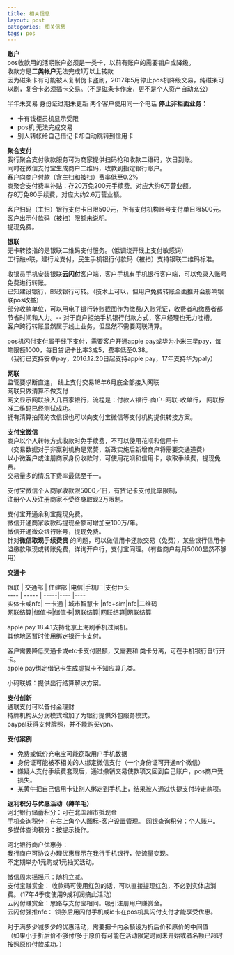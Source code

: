 ```yaml
---
title: 相关信息
layout: post
categories: 相关信息
tags: pos
---
```

**账户**  
pos收款用的活期账户必须是一类卡，以前有账户的需要销户或降级。   
收款方是**二类帐户**无法完成1万以上转款   
因为磁条卡有可能被人复制伪卡盗刷，2017年5月停止pos机降级交易，纯磁条可以刷，复合卡必须插卡交易。（不是磁条卡作废，更不是个人资产自动充公）  

半年未交易 身份证过期未更新 两个客户使用同一个电话 **停止非柜面业务：**    
- 卡有钱柜员机显示受限   
- pos机 无法完成交易   
- 别人转帐给自己借记卡却自动跳转到信用卡  

**聚合支付**   
我行聚合支付收款服务可为商家提供扫码枪和收款二维码，次日到账。   
同时在微信支付宝生成商户二维码，收款到指定银行账户。  
客户向商户付款（含主扫和被扫）费率低至0.2%   
商聚合支付费率补贴：存20万免200元手续费。对应大约6万营业额。  
存8万免80手续费，对应大约2.6万营业额。  

客户扫码（主扫）银行支付卡日限500元，所有支付机构账号支付单日限500元。  
客户出示付款码（被扫）限额未说明。  
提现免费。  

**银联**   
无卡转接指的是银联二维码支付服务。（低调绕开线上支付敏感词）  
工行融e联，建行龙支付，民生手机银行付款码（被扫）支持银联二维码标准。

收银员手机安装银联**云闪付**客户端，客户手机有手机银行客户端，可以免录入账号免费进行转账。  
已知建设银行，邮政银行可转。（技术上可以，但用户免费转账全面推开会影响银联pos收益）  
部分收款单位，可以用电子银行转账截图作为缴费/入账凭证，收费者和缴费者都节省时间和人力。-- 对于商户拒绝手机银行付款方式，客户经理也无力吐槽。  
客户跨行转账虽然属于线上业务，但显然不需要网联清算。  

pos机闪付支付属于线下支付，需要客户开通apple pay或华为小米三星pay，每笔限额1000，每日贷记卡比率3成5，费率低至0.38。   
（我行已支持安卓pay，2016.12.20日起支持apple pay，17年支持华为paly）  

**网联**   
监管要求断直连， 线上支付交易18年6月底全部接入网联    
网联只做清算不做支付   
网文显示网联接入几百家银行，流程是：付款人银行-商户-网联-收单行， 网联标准二维码已经测试成功。    
拥有清算拍照的农信银也可以向支付宝微信等支付机构提供转接方案。   

**支付宝微信**  
商户以个人转帐方式收款时免手续费，不可以使用花呗和信用卡    
（交易数据对于非赢利机构是累赘，新政实施后新增商户将需要交通道费）   
以小微客户或注册商家身份收款时，可使用花呗和信用卡，收取手续费，提现免费。  
交易量多的情况下费率最低至千一。  

支付宝微信个人商家收款限5000／日，有贷记卡支付比率限制，  
注册个人及注册商家不受终身取现2万限制。   

支付宝开通余利宝提现免费。   
微信开通商家收款码提现金额可增加至100万/年。  
微信开通微众银行账号，提现免费。  
针对**微信取现手续费贵** 的问题，可以做信用卡还款交易（免费），某些银行信用卡溢缴款取现或转账免费，详询开户行，支付宝同理。（有些商户每月5000显然不够用）  

**交通卡**  

 银联 | 交通部 | 住建部  |电信|手机厂|支付巨头  
 ---- | ----- | -----|----  |----  
 实体卡或nfc| 一卡通  | 城市智慧卡 |nfc+sim|nfc|二维码  
 网联结算|储值卡|储值卡|网联结算|网联结算|网联结算  

apple pay 18.4.1支持北京上海刷手机过闸机。   
其他地区暂时使用绑定银行卡支付。   

客户需要降低交通卡或etc卡支付限额，又需要和Ⅰ类卡分离，可在手机银行自行开卡。   
apple pay绑定借记卡生成虚拟卡不知应算几类。  

小码联城：提供出行结算解决方案。   

**支付创新**  
通联支付可以备付金理财    
持牌机构从分润模式增加了为银行提供外包服务模式。  
paypal获得支付牌照，并不能购买vpn。

**支付案例**  
- 免费或低价充电宝可能窃取用户手机数据  
- 身份证可能被不相关的人绑定微信支付（一个身份证可开通n个微信）  
- 嫌疑人支付手续费套现后，通过撤销交易使款项又回到自己账户，pos商户受损失。  
- 某黄牛把自己信用卡让别人绑定到手机上，结果被人通过快捷支付转走款项。  

**返利积分与优惠活动（薅羊毛）**  
河北银行储蓄积分：可在北国超市抵现金  
手机查询积分：在右上角个人图标-客户设置管理。 网银查询积分：个人账户。   
多媒体查询积分：按提示操作。  

河北银行商户优惠券：  
我行商户可协议办理优惠展示在我行手机银行，使流量变现。  
不定期举办1元购或1元抽奖活动。  

微信周末摇摇乐：随机立减。  
支付宝赚赏金： 收款码可使用红包的话，可以直接提现红包，不必到实体店消费。（17年4季度使用9成利润搞此活动）  
云闪付赚赏金：思路与支付宝相同。吸引注册用户赚赏金。    
云闪付强推nfc： 领券后用闪付手机或ic卡在pos机具闪付支付才能享受优惠。  

对于满多少减多少的优惠活动，需要把卡内余额设为折后价和原价的中间值  
（如果小于折后价不够付/多于原价有可能在活动限定时间未开始或者名额已超时按照原价付款成功。）
